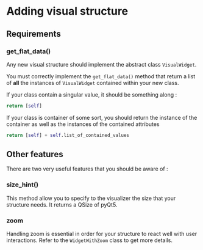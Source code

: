 # Adding visual structure

## Requirements
### get_flat_data()
Any new visual structure should implement the abstract class `VisualWidget`.

You must correctly implement the `get_flat_data()` method that return a list of **all** the instances of `VisualWidget` contained 
within your new class.

If your class contain a singular value, it should be something along :
```python
return [self]
```
If your class is container of some sort, you should return the instance of the container as well as the 
instances of the contained attributes
```python
return [self] + self.list_of_contained_values
```

## Other features
There are two very useful features that you should be aware of :

### size_hint()
This method allow you to specify to the visualizer the size that your structure needs. It returns a QSize of pyQt5.

### zoom
Handling zoom is essential in order for your structure to react well with user interactions.
Refer to the `WidgetWithZoom` class to get more details. 
